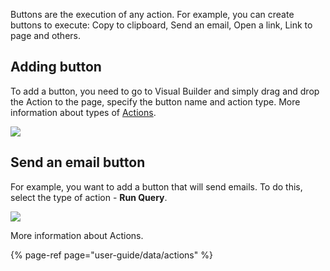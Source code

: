 Buttons are the execution of any action. For example, you can create buttons to execute: Copy to clipboard, Send an email, Open a link, Link to page and others.

## Adding button

To add a button, you need to go to Visual Builder and simply drag and drop the Action to the page, specify the button name and action type. More information about types of [Actions](user-guide/data/actions).

![](https://gblobscdn.gitbook.com/assets%2F-LQ08RFAKZvFADEiXKFy%2F-MEUtMJVAaE1DWkQXaRb%2F-MEUzq8iVpvbR6JqzBpf%2FGIF.gif?alt=media&token=1aaa9f52-17f3-4546-a11c-b9be59c1dea4)

## Send an email button

For example, you want to add a button that will send emails. To do this, select the type of action - **Run Query**.

![](https://gblobscdn.gitbook.com/assets%2F-LQ08RFAKZvFADEiXKFy%2F-MEUtMJVAaE1DWkQXaRb%2F-MEUwN8czrOaug_WJ5Hb%2FGIF.gif?alt=media&token=82d2c773-79f0-42f7-aecc-10a6a361878e)

More information about Actions.

{% page-ref page="user-guide/data/actions" %}

